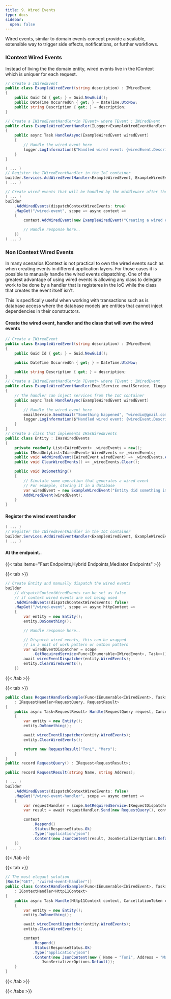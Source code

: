```yaml
---
title: 9. Wired Events
type: docs
sidebar:
  open: false
---
```


Wired events, similar to domain events concept provide a scalable, extensible way to trigger side effects, notifications, or further workflows. 

### IContext Wired Events

Instead of living the the domain entity, wired events live in the IContext which is uniquer for each request.

```csharp
// Create a IWiredEvent
public class ExampleWiredEvent(string description) : IWiredEvent
{
    public Guid Id { get; } = Guid.NewGuid();
    public DateTime OccurredOn { get; } = DateTime.UtcNow;
    public string Description { get; } = description;
}

// Create a IWiredEventHandler<in TEvent> where TEvent : IWiredEvent
public class ExampleWiredEventHandler(ILogger<ExampleWiredEventHandler> logger) : IWiredEventHandler<ExampleWiredEvent>
{
    public async Task HandleAsync(ExampleWiredEvent wiredEvent)
    {
        // Handle the wired event here
        logger.LogInformation($"Handled wired event: {wiredEvent.Description} at {wiredEvent.OccurredOn}");
    }
}

( ... )
// Register the IWiredEventHandler in the IoC container
builder.Services.AddWiredEventHandler<ExampleWiredEvent, ExampleWiredEventHandler>();
( ... )

// Create wired events that will be handled by the middleware after the request is processed
( ... )
builder
    .AddWiredEvents(dispatchContextWiredEvents: true)
    .MapGet("/wired-event", scope => async context =>
    {
        context.AddWiredEvent(new ExampleWiredEvent("Creating a wired event"));

        // Handle response here..
    })
( ... )
```

### Non IContext Wired Events

In many scenarios IContext is not practical to own the wired events such as when creating events in different application layers. For those cases it is possible to manually handle the wired events dispatching. One of the greatest advantage of using wired events is allowing any class to delegate work to be done by a handler that is registeres in the IoC while the class that creates the event itself isn't.

This is specifically useful when working with transactions such as is database access where the database models are entities that cannot inject dependencies in their constructors.

#### Create the wired event, handler and the class that will own the wired events
```csharp
// Create a IWiredEvent
public class ExampleWiredEvent(string description) : IWiredEvent
{
    public Guid Id { get; } = Guid.NewGuid();

    public DateTime OccurredOn { get; } = DateTime.UtcNow;

    public string Description { get; } = description;
}
// Create a IWiredEventHandler<in TEvent> where TEvent : IWiredEvent
public class ExampleWiredEventHandler(EmailService emailService, ILogger<ExampleWiredEventHandler> logger) : IWiredEventHandler<ExampleWiredEvent>
{
    // The handler can inject services from the IoC container
    public async Task HandleAsync(ExampleWiredEvent wiredEvent)
    {
        // Handle the wired event here
        emailService.SendEmail("Something happened", "wiredio@gmail.com");
        logger.LogInformation($"Handled wired event: {wiredEvent.Description} at {wiredEvent.OccurredOn}");
    }
}
// Create a class that implements IHasWiredEvents
public class Entity : IHasWiredEvents
{
    private readonly List<IWiredEvent> _wiredEvents = new();
    public IReadOnlyList<IWiredEvent> WiredEvents => _wiredEvents;
    public void AddWiredEvent(IWiredEvent wiredEvent) => _wiredEvents.Add(wiredEvent);
    public void ClearWiredEvents() => _wiredEvents.Clear();

    public void DoSomething()
    {
        // Simulate some operation that generates a wired event
        // For example, storing it in a database
        var wiredEvent = new ExampleWiredEvent("Entity did something important");
        AddWiredEvent(wiredEvent);
    }
}
```

#### Register the wired event handler
```csharp
( ... )
// Register the IWiredEventHandler in the IoC container
builder.Services.AddWiredEventHandler<ExampleWiredEvent, ExampleWiredEventHandler>();
( ... )
```

#### At the endpoint..

{{< tabs items="Fast Endpoints,Hybrid Endpoints,Mediator Endpoints" >}}

{{< tab >}}

```csharp
// Create Entity and manually dispatch the wired events 
builder
    // dispatchContextWiredEvents can be set as false 
    // if context wired events are not being used
    .AddWiredEvents(dispatchContextWiredEvents: false)
    .MapGet("/wired-event", scope => async httpContext =>
    {
        var entity = new Entity();
        entity.DoSomething();

        // Handle response here..

        // Dispatch wired events, this can be wrapped 
        // in a unit of work pattern or outbox pattern
        var wiredEventDispatcher = scope
            .GetRequiredService<Func<IEnumerable<IWiredEvent>, Task>>();
        await wiredEventDispatcher(entity.WiredEvents);
        entity.ClearWiredEvents();
    })
```
{{< /tab >}}

{{< tab >}}
```csharp
public class RequestHandlerExample(Func<IEnumerable<IWiredEvent>, Task> wiredEventDispatcher) 
    : IRequestHandler<RequestQuery, RequestResult>
{
    public async Task<RequestResult> Handle(RequestQuery request, CancellationToken cancellationToken)
    {
        var entity = new Entity();
        entity.DoSomething();

        await wiredEventDispatcher(entity.WiredEvents);
        entity.ClearWiredEvents();

        return new RequestResult("Toni", "Mars");
    }
}
public record RequestQuery() : IRequest<RequestResult>;

public record RequestResult(string Name, string Address);

( ... )
builder
    .AddWiredEvents(dispatchContextWiredEvents: false)
    .MapGet("/wired-event-handler", scope => async context =>
    {
        var requestHandler = scope.GetRequiredService<IRequestDispatcher<Http11Context>>();
        var result = await requestHandler.Send(new RequestQuery(), context.CancellationToken);

        context
            .Respond()
            .Status(ResponseStatus.Ok)
            .Type("application/json")
            .Content(new JsonContent(result, JsonSerializerOptions.Default));
    })
( ... )
```
{{< /tab >}}

{{< tab >}}
```csharp
// The most elegant solution
[Route("GET", "/wired-event-handler")]
public class ContextHandlerExample(Func<IEnumerable<IWiredEvent>, Task> wiredEventDispatcher) 
    : IContextHandler<Http11Context>
{
    public async Task Handle(Http11Context context, CancellationToken cancellationToken)
    {
        var entity = new Entity();
        entity.DoSomething();

        await wiredEventDispatcher(entity.WiredEvents);
        entity.ClearWiredEvents();

        context
            .Respond()
            .Status(ResponseStatus.Ok)
            .Type("application/json")
            .Content(new JsonContent(new { Name = "Toni", Address = "Mars" },
                JsonSerializerOptions.Default));
    }
}
```
{{< /tab >}}

{{< /tabs >}}
